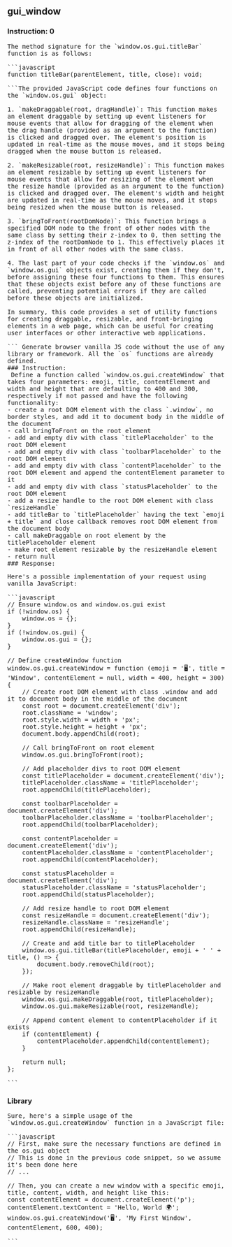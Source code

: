 ## gui_window
### Instruction: 0
<pre style='text-wrap: wrap'>The method signature for the `window.os.gui.titleBar` function is as follows:

```javascript
function titleBar(parentElement, title, close): void;

```The provided JavaScript code defines four functions on the `window.os.gui` object: 

1. `makeDraggable(root, dragHandle)`: This function makes an element draggable by setting up event listeners for mouse events that allow for dragging of the element when the drag handle (provided as an argument to the function) is clicked and dragged over. The element's position is updated in real-time as the mouse moves, and it stops being dragged when the mouse button is released.

2. `makeResizable(root, resizeHandle)`: This function makes an element resizable by setting up event listeners for mouse events that allow for resizing of the element when the resize handle (provided as an argument to the function) is clicked and dragged over. The element's width and height are updated in real-time as the mouse moves, and it stops being resized when the mouse button is released.

3. `bringToFront(rootDomNode)`: This function brings a specified DOM node to the front of other nodes with the same class by setting their z-index to 0, then setting the z-index of the rootDomNode to 1. This effectively places it in front of all other nodes with the same class.

4. The last part of your code checks if the `window.os` and `window.os.gui` objects exist, creating them if they don't, before assigning these four functions to them. This ensures that these objects exist before any of these functions are called, preventing potential errors if they are called before these objects are initialized. 

In summary, this code provides a set of utility functions for creating draggable, resizable, and front-bringing elements in a web page, which can be useful for creating user interfaces or other interactive web applications.

``` Generate browser vanilla JS code without the use of any library or framework. All the `os` functions are already defined.
### Instruction:
 Define a function called `window.os.gui.createWindow` that takes four parameters: emoji, title, contentElement and width and height that are defaulting to 400 and 300, respectively if not passed and have the following functionality:
- create a root DOM element with the class `.window`, no border styles, and add it to document body in the middle of the document
- call bringToFront on the root element
- add and empty div with class `titlePlaceholder` to the root DOM element
- add and empty div with class `toolbarPlaceholder` to the root DOM element
- add and empty div with class `contentPlaceholder` to the root DOM element and append the contentElement parameter to it
- add and empty div with class `statusPlaceholder` to the root DOM element
- add a resize handle to the root DOM element with class `resizeHandle`
- add titleBar to `titlePlaceholder` having the text `emoji + title` and close callback removes root DOM element from the document body
- call makeDraggable on root element by the titlePlaceholder element
- make root element resizable by the resizeHandle element
- return null 
### Response:
</pre>
<pre style='text-wrap: wrap'>Here's a possible implementation of your request using vanilla JavaScript:

```javascript
// Ensure window.os and window.os.gui exist
if (!window.os) {
    window.os = {};
}
if (!window.os.gui) {
    window.os.gui = {};
}

// Define createWindow function
window.os.gui.createWindow = function (emoji = '🖥️', title = 'Window', contentElement = null, width = 400, height = 300) {
    // Create root DOM element with class .window and add it to document body in the middle of the document
    const root = document.createElement('div');
    root.className = 'window';
    root.style.width = width + 'px';
    root.style.height = height + 'px';
    document.body.appendChild(root);
    
    // Call bringToFront on root element
    window.os.gui.bringToFront(root);
    
    // Add placeholder divs to root DOM element
    const titlePlaceholder = document.createElement('div');
    titlePlaceholder.className = 'titlePlaceholder';
    root.appendChild(titlePlaceholder);
    
    const toolbarPlaceholder = document.createElement('div');
    toolbarPlaceholder.className = 'toolbarPlaceholder';
    root.appendChild(toolbarPlaceholder);
    
    const contentPlaceholder = document.createElement('div');
    contentPlaceholder.className = 'contentPlaceholder';
    root.appendChild(contentPlaceholder);
    
    const statusPlaceholder = document.createElement('div');
    statusPlaceholder.className = 'statusPlaceholder';
    root.appendChild(statusPlaceholder);
    
    // Add resize handle to root DOM element
    const resizeHandle = document.createElement('div');
    resizeHandle.className = 'resizeHandle';
    root.appendChild(resizeHandle);
    
    // Create and add title bar to titlePlaceholder
    window.os.gui.titleBar(titlePlaceholder, emoji + ' ' + title, () => {
        document.body.removeChild(root);
    });
    
    // Make root element draggable by titlePlaceholder and resizable by resizeHandle
    window.os.gui.makeDraggable(root, titlePlaceholder);
    window.os.gui.makeResizable(root, resizeHandle);
    
    // Append content element to contentPlaceholder if it exists
    if (contentElement) {
        contentPlaceholder.appendChild(contentElement);
    }
    
    return null;
};

```</pre>
### Library
<pre style='text-wrap: wrap'>Sure, here's a simple usage of the `window.os.gui.createWindow` function in a JavaScript file:

```javascript
// First, make sure the necessary functions are defined in the os.gui object
// This is done in the previous code snippet, so we assume it's been done here
// ...

// Then, you can create a new window with a specific emoji, title, content, width, and height like this:
const contentElement = document.createElement('p');
contentElement.textContent = 'Hello, World 🌍';
window.os.gui.createWindow('🖥️', 'My First Window', contentElement, 600, 400);

```</pre>
